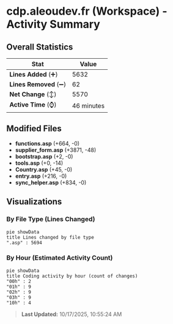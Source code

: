 # cdp.aleoudev.fr (Workspace) - Activity Summary 

## Overall Statistics

| Stat                   | Value                                                             |
| ---------------------- | ----------------------------------------------------------------- |
| **Lines Added** (➕)   | 5632                                          |
| **Lines Removed** (➖) | 62                                        |
| **Net Change** (↕)    | 5570                |
| **Active Time** (⌚)   | 46 minutes |


## Modified Files
- **functions.asp** (+664, -0)
- **supplier_form.asp** (+3871, -48)
- **bootstrap.asp** (+2, -0)
- **tools.asp** (+0, -14)
- **Country.asp** (+45, -0)
- **entry.asp** (+216, -0)
- **sync_helper.asp** (+834, -0)

## Visualizations

### By File Type (Lines Changed)

```mermaid
pie showData
title Lines changed by file type
".asp" : 5694
```

### By Hour (Estimated Activity Count)

```mermaid
pie showData
title Coding activity by hour (count of changes)
"00h" : 2
"01h" : 9
"02h" : 9
"03h" : 9
"10h" : 4
```


> **Last Updated:** 10/17/2025, 10:55:24 AM